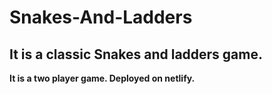 # Snakes-And-Ladders

## It is a classic Snakes and ladders game.

**It is a two player game. Deployed on netlify.**
